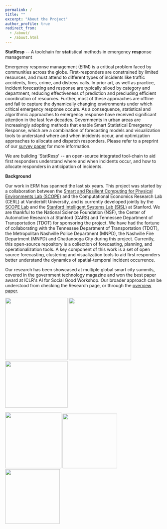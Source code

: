 ```yaml
---
permalink: /
title: ""
excerpt: "About the Project"
author_profile: true
redirect_from: 
  - /about/
  - /about.html
---
```


<b>StatResp</b> -- A toolchain for <b>stat</b>istical methods in emergency <b>resp</b>onse management

Emergency response management (ERM) is a critical problem faced by communities across the globe. First-responders are constrained by limited resources, and must attend to different types of incidents like traffic accidents, fires, crime, and distress calls. In prior art, as well as practice, incident forecasting and response are typically siloed by category and department, reducing effectiveness of prediction and precluding efficient coordination of resources. Further, most of these approaches are offline and fail to capture the dynamically changing environments under which critical emergency response occurs. As a consequence, statistical and algorithmic approaches to emergency response have received significant attention in the last few decades. Governments in urban areas are increasingly adopting methods that enable Smart Statistical Emergency Response, which are a combination of forecasting models and visualization tools to understand where and when incidents occur, and optimization approaches to allocate and dispatch responders. Please refer to a preprint of our [survey paper](https://arxiv.org/abs/2006.04200v2) for more information. 

We are building 'StatResp' -- an open-source integrated tool-chain to aid first responders understand where and when incidents occur, and how to allocate responders in anticipation of incidents.

<b>Background</b>

Our work in ERM has spanned the last six years. This project was started by a collaboration between the [Smart and Resilient Computing for Physical Environments Lab (SCOPE)](https://scope-lab.org) and the Computational Economics Research Lab (CERL) at Vanderbilt University, and is currently developed jointly by the [SCOPE Lab](https://scope-lab.org) and the [Stanford Intelligent Systems Lab (SISL)](http://sisl.stanford.edu) at Stanford. We are thankful to the National Science Foundation (NSF), the Center of Automotive Research at Stanford (CARS) and Tennessee Department of Transportation (TDOT) for sponsoring the project. We have had the fortune of collaborating with the Tennessee Department of Transportation (TDOT), the Metropolitan Nashville Police Department (MNPD), the Nashville Fire Department (MNPD) and Chattanooga City during this project. Currently, this open-source repository is a collection of forecasting, planning, and operationalization tools. A key component of this work is a set of open source forecasting, clustering and visualization tools to aid first responders better understand the dynamics of spatial-temporal incident occurrence. 

Our research has been showcased at multiple global smart city summits, covered in the government technology magazine and won the best paper award at ICLR's AI for Social Good Workshop. Our broader approach can be understood from checking the Research page, or through the [overview paper](http://statresp.github.io/files/urbancomputing.pdf). 


<!-- ![](http://statresp.github.io/images/vu.jpg){:height="200px" width="200px"}![](http://statresp.github.io/images/stanford.png){:height="300px" width="300px"}![](http://statresp.github.io/images/isisLogo.png){:height="200px" width="200px"}![](http://statresp.github.io/images/CARS.png){:height="200px" width="1500px"}![](http://statresp.github.io/images/NSF.png){:height="100px" width="100px"} -->

<p float="left">
  <img src="https://statresp.ai/images/vu.jpg" height="200px" width="200px" />
  <img src="https://statresp.ai/images/stanford.png" height="200px" width="200px" />
  <img src="https://statresp.ai/images/isisLogo.png" height="150px" width="200px" />
</p>
<p float="left">
  <img src="https://statresp.ai/images/CARS.png" height="180px" width="180px" /> 
  <img src="http://statresp.github.io/images/NSF.png" height="175px" width="175px" /> 
  <img src="http://statresp.github.io/images/TN_TDOT-ColorPMS.png" height="175px" width="175px" />  
</p>



      
